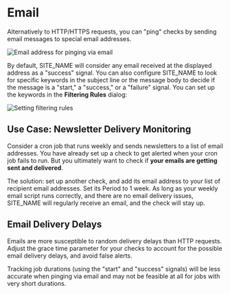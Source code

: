 # Email

Alternatively to HTTP/HTTPS requests, you can "ping" checks by
sending email messages to special email addresses.

![Email address for pinging via email](IMG_URL/emails.png)

By default, SITE_NAME will consider any email received at the displayed address as
a "success" signal. You can also configure SITE_NAME to look for specific
keywords in the subject line or the message body to decide if the message
is a "start," a "success," or a "failure" signal. You can set up the keywords in
the **Filtering Rules** dialog:

![Setting filtering rules](IMG_URL/filtering_rules.png)

## Use Case: Newsletter Delivery Monitoring

Consider a cron job that runs weekly and sends newsletters
to a list of email addresses. You have already set up a check to get alerted
when your cron job fails to run. But you ultimately want to check if
**your emails are getting sent and delivered**.

The solution: set up another check, and add its email address to your list of
recipient email addresses. Set its Period to 1 week. As long as your weekly email
script runs correctly, and there are no email delivery issues,
SITE_NAME will regularly receive an email, and the check will stay up.

## Email Delivery Delays

Emails are more susceptible to random delivery delays than HTTP requests.
Adjust the grace time parameter for your checks to account for the
possible email delivery delays, and avoid false alerts.

Tracking job durations (using the "start" and "success" signals) will be less
accurate when pinging via email and may not be feasible at all for jobs with
very short durations.